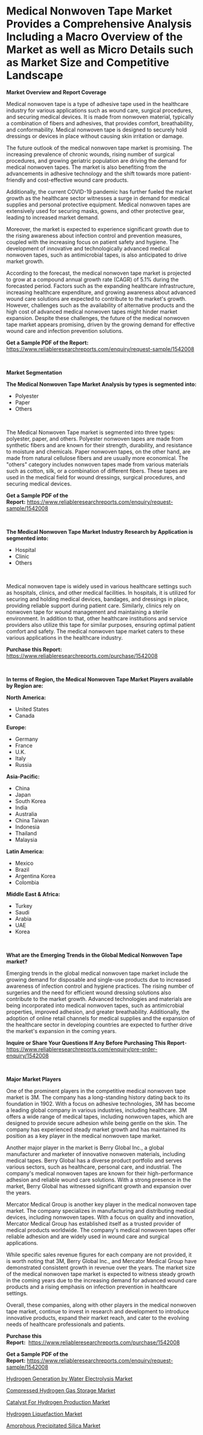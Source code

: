 <p><h1>Medical Nonwoven Tape Market Provides a Comprehensive Analysis Including a Macro Overview of the Market as well as Micro Details such as Market Size and Competitive Landscape</h1></p><p><strong>Market Overview and Report Coverage</strong></p>
<p><p>Medical nonwoven tape is a type of adhesive tape used in the healthcare industry for various applications such as wound care, surgical procedures, and securing medical devices. It is made from nonwoven material, typically a combination of fibers and adhesives, that provides comfort, breathability, and conformability. Medical nonwoven tape is designed to securely hold dressings or devices in place without causing skin irritation or damage.</p><p>The future outlook of the medical nonwoven tape market is promising. The increasing prevalence of chronic wounds, rising number of surgical procedures, and growing geriatric population are driving the demand for medical nonwoven tapes. The market is also benefiting from the advancements in adhesive technology and the shift towards more patient-friendly and cost-effective wound care products.</p><p>Additionally, the current COVID-19 pandemic has further fueled the market growth as the healthcare sector witnesses a surge in demand for medical supplies and personal protective equipment. Medical nonwoven tapes are extensively used for securing masks, gowns, and other protective gear, leading to increased market demand.</p><p>Moreover, the market is expected to experience significant growth due to the rising awareness about infection control and prevention measures, coupled with the increasing focus on patient safety and hygiene. The development of innovative and technologically advanced medical nonwoven tapes, such as antimicrobial tapes, is also anticipated to drive market growth.</p><p>According to the forecast, the medical nonwoven tape market is projected to grow at a compound annual growth rate (CAGR) of 5.1% during the forecasted period. Factors such as the expanding healthcare infrastructure, increasing healthcare expenditure, and growing awareness about advanced wound care solutions are expected to contribute to the market's growth. However, challenges such as the availability of alternative products and the high cost of advanced medical nonwoven tapes might hinder market expansion. Despite these challenges, the future of the medical nonwoven tape market appears promising, driven by the growing demand for effective wound care and infection prevention solutions.</p></p>
<p><strong>Get a Sample PDF of the Report:</strong> <a href="https://www.reliableresearchreports.com/enquiry/request-sample/1542008">https://www.reliableresearchreports.com/enquiry/request-sample/1542008</a></p>
<p>&nbsp;</p>
<p><strong>Market Segmentation</strong></p>
<p><strong>The Medical Nonwoven Tape Market Analysis by types is segmented into:</strong></p>
<p><ul><li>Polyester</li><li>Paper</li><li>Others</li></ul></p>
<p>&nbsp;</p>
<p><p>The Medical Nonwoven Tape market is segmented into three types: polyester, paper, and others. Polyester nonwoven tapes are made from synthetic fibers and are known for their strength, durability, and resistance to moisture and chemicals. Paper nonwoven tapes, on the other hand, are made from natural cellulose fibers and are usually more economical. The "others" category includes nonwoven tapes made from various materials such as cotton, silk, or a combination of different fibers. These tapes are used in the medical field for wound dressings, surgical procedures, and securing medical devices.</p></p>
<p><strong>Get a Sample PDF of the Report:</strong>&nbsp;<a href="https://www.reliableresearchreports.com/enquiry/request-sample/1542008">https://www.reliableresearchreports.com/enquiry/request-sample/1542008</a></p>
<p>&nbsp;</p>
<p><strong>The Medical Nonwoven Tape Market Industry Research by Application is segmented into:</strong></p>
<p><ul><li>Hospital</li><li>Clinic</li><li>Others</li></ul></p>
<p>&nbsp;</p>
<p><p>Medical nonwoven tape is widely used in various healthcare settings such as hospitals, clinics, and other medical facilities. In hospitals, it is utilized for securing and holding medical devices, bandages, and dressings in place, providing reliable support during patient care. Similarly, clinics rely on nonwoven tape for wound management and maintaining a sterile environment. In addition to that, other healthcare institutions and service providers also utilize this tape for similar purposes, ensuring optimal patient comfort and safety. The medical nonwoven tape market caters to these various applications in the healthcare industry.</p></p>
<p><strong>Purchase this Report:</strong>&nbsp; <a href="https://www.reliableresearchreports.com/purchase/1542008">https://www.reliableresearchreports.com/purchase/1542008</a></p>
<p>&nbsp;</p>
<p><strong>In terms of Region, the Medical Nonwoven Tape Market Players available by Region are:</strong></p>
<p>
    <p> <strong> North America: </strong>
        <ul>
            <li>United States</li>
            <li>Canada</li>
        </ul>
        </p> 
    <p> <strong> Europe: </strong>
        <ul>
            <li>Germany</li>
            <li>France</li>
            <li>U.K.</li>
            <li>Italy</li>
            <li>Russia</li>
        </ul>
        </p> 
    <p> <strong> Asia-Pacific: </strong>
        <ul>
            <li>China</li>
            <li>Japan</li>
            <li>South Korea</li>
            <li>India</li>
            <li>Australia</li>
            <li>China Taiwan</li>
            <li>Indonesia</li>
            <li>Thailand</li>
            <li>Malaysia</li>
        </ul>
        </p> 
    <p> <strong> Latin America: </strong>
        <ul>
            <li>Mexico</li>
            <li>Brazil</li>
            <li>Argentina Korea</li>
            <li>Colombia</li>
        </ul>
        </p> 
    <p> <strong> Middle East & Africa: </strong>
        <ul>
            <li>Turkey</li>
            <li>Saudi</li>
            <li>Arabia</li>
            <li>UAE</li>
            <li>Korea</li>
        </ul>
    </p>
    </p>
<p>&nbsp;</p>
<p><strong>What are the Emerging Trends in the Global Medical Nonwoven Tape market?</strong></p>
<p><p>Emerging trends in the global medical nonwoven tape market include the growing demand for disposable and single-use products due to increased awareness of infection control and hygiene practices. The rising number of surgeries and the need for efficient wound dressing solutions also contribute to the market growth. Advanced technologies and materials are being incorporated into medical nonwoven tapes, such as antimicrobial properties, improved adhesion, and greater breathability. Additionally, the adoption of online retail channels for medical supplies and the expansion of the healthcare sector in developing countries are expected to further drive the market's expansion in the coming years.</p></p>
<p><strong>Inquire or Share Your Questions If Any Before Purchasing This Report</strong>- <a href="https://www.reliableresearchreports.com/enquiry/pre-order-enquiry/1542008">https://www.reliableresearchreports.com/enquiry/pre-order-enquiry/1542008</a></p>
<p>&nbsp;</p>
<p><strong>Major Market Players</strong></p>
<p><p>One of the prominent players in the competitive medical nonwoven tape market is 3M. The company has a long-standing history dating back to its foundation in 1902. With a focus on adhesive technologies, 3M has become a leading global company in various industries, including healthcare. 3M offers a wide range of medical tapes, including nonwoven tapes, which are designed to provide secure adhesion while being gentle on the skin. The company has experienced steady market growth and has maintained its position as a key player in the medical nonwoven tape market.</p><p>Another major player in the market is Berry Global Inc., a global manufacturer and marketer of innovative nonwoven materials, including medical tapes. Berry Global has a diverse product portfolio and serves various sectors, such as healthcare, personal care, and industrial. The company's medical nonwoven tapes are known for their high-performance adhesion and reliable wound care solutions. With a strong presence in the market, Berry Global has witnessed significant growth and expansion over the years.</p><p>Mercator Medical Group is another key player in the medical nonwoven tape market. The company specializes in manufacturing and distributing medical devices, including nonwoven tapes. With a focus on quality and innovation, Mercator Medical Group has established itself as a trusted provider of medical products worldwide. The company's medical nonwoven tapes offer reliable adhesion and are widely used in wound care and surgical applications.</p><p>While specific sales revenue figures for each company are not provided, it is worth noting that 3M, Berry Global Inc., and Mercator Medical Group have demonstrated consistent growth in revenue over the years. The market size of the medical nonwoven tape market is expected to witness steady growth in the coming years due to the increasing demand for advanced wound care products and a rising emphasis on infection prevention in healthcare settings.</p><p>Overall, these companies, along with other players in the medical nonwoven tape market, continue to invest in research and development to introduce innovative products, expand their market reach, and cater to the evolving needs of healthcare professionals and patients.</p></p>
<p><strong>Purchase this Report:</strong>&nbsp;&nbsp;<a href="https://www.reliableresearchreports.com/purchase/1542008">https://www.reliableresearchreports.com/purchase/1542008</a></p>
<p></p>
<p><strong>Get a Sample PDF of the Report:</strong>&nbsp;<a href="https://www.reliableresearchreports.com/enquiry/request-sample/1542008">https://www.reliableresearchreports.com/enquiry/request-sample/1542008</a></p>
<p><p><a href="https://github.com/Krish2023na/Market-Research-Report-List-1/blob/main/hydrogen-generation-by-water-electrolysis-market.md">Hydrogen Generation by Water Electrolysis Market</a></p><p><a href="https://github.com/kuntayevaz/Market-Research-Report-List-1/blob/main/compressed-hydrogen-gas-storage-market.md">Compressed Hydrogen Gas Storage Market</a></p><p><a href="https://github.com/kipkeeva/Market-Research-Report-List-1/blob/main/catalyst-for-hydrogen-production-market.md">Catalyst For Hydrogen Production Market</a></p><p><a href="https://github.com/zebdakicsin/Market-Research-Report-List-1/blob/main/hydrogen-liquefaction-market.md">Hydrogen Liquefaction Market</a></p><p><a href="https://github.com/provorikovar/Market-Research-Report-List-1/blob/main/amorphous-precipitated-silica-market.md">Amorphous Precipitated Silica Market</a></p></p>